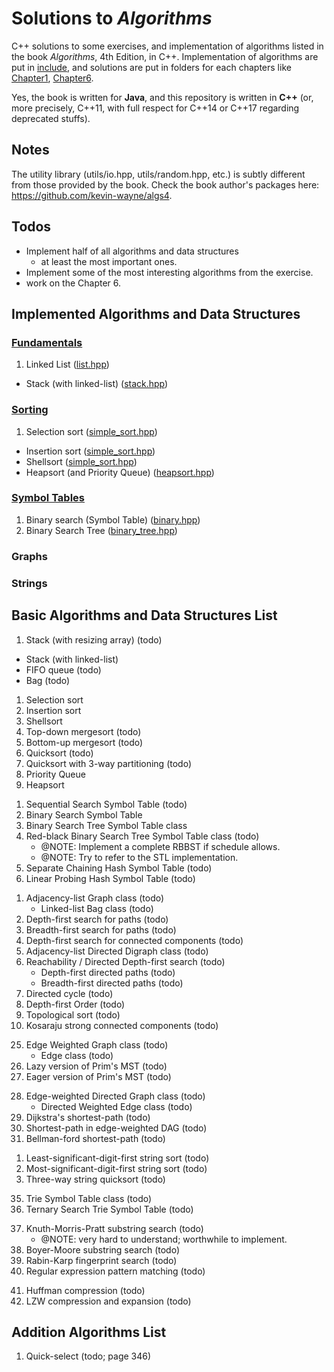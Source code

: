 # Solutions to *Algorithms*

C++ solutions to some exercises, and implementation of algorithms listed in the
book *Algorithms*, 4th Edition, in C++. Implementation of algorithms are put in
[include](include/), and solutions are put in folders for each
chapters like [Chapter1](Chapter1/), [Chapter6](Chapter6/).

Yes, the book is written for **Java**, and this repository is written in
**C++** (or, more precisely, C++11, with full respect for C++14 or C++17
regarding deprecated stuffs).

## Notes

The utility library (utils/io.hpp, utils/random.hpp, etc.) is
subtly different from those provided by the book. Check the book author's
packages here: https://github.com/kevin-wayne/algs4.

## Todos

- Implement half of all algorithms and data structures
  - at least the most important ones.
- Implement some of the most interesting algorithms from the exercise.
- work on the Chapter 6.

## Implemented Algorithms and Data Structures

### [Fundamentals](include/fundamentals/)

1. Linked List ([list.hpp](include/fundamentals/list.hpp))
- Stack (with linked-list) ([stack.hpp](include/fundamentals/stack.hpp))

### [Sorting](include/sorting/)

1. Selection sort ([simple_sort.hpp](include/sorting/simple_sort.hpp))
- Insertion sort ([simple_sort.hpp](include/sorting/simple_sort.hpp))
- Shellsort ([simple_sort.hpp](include/sorting/simple_sort.hpp))
- Heapsort (and Priority Queue) ([heapsort.hpp](include/sorting/heapsort.hpp))

### [Symbol Tables](include/symbol_tables/)

1. Binary search (Symbol Table) ([binary.hpp](include/symbol_tables/binary.hpp))
2. Binary Search Tree ([binary_tree.hpp](include/symbol_tables/binary_tree.hpp))

### Graphs

### Strings

## Basic Algorithms and Data Structures List

<!-- Chapter 1, basics -->
1. Stack (with resizing array) (todo)
- Stack (with linked-list)
- FIFO queue (todo)
- Bag (todo)

<!-- Chapter 2, sort  -->
1. Selection sort
2. Insertion sort
3. Shellsort
4. Top-down mergesort (todo)
5. Bottom-up mergesort (todo)
6. Quicksort (todo)
7. Quicksort with 3-way partitioning (todo)
8. Priority Queue
9. Heapsort

<!-- Chapter 3, search-->
1. Sequential Search Symbol Table (todo)
9. Binary Search Symbol Table
11. Binary Search Tree Symbol Table class
12. Red-black Binary Search Tree Symbol Table class (todo)
    - @NOTE: Implement a complete RBBST if schedule allows.
    - @NOTE: Try to refer to the STL implementation.
13. Separate Chaining Hash Symbol Table (todo)
14. Linear Probing Hash Symbol Table (todo)

<!-- Chapter 4, graph -->
1. Adjacency-list Graph class (todo)
    - Linked-list Bag class (todo)
16. Depth-first search for paths (todo)
17. Breadth-first search for paths (todo)
18. Depth-first search for connected components (todo)
19. Adjacency-list Directed Digraph class (todo)
20. Reachability / Directed Depth-first search (todo)
    - Depth-first directed paths (todo)
    - Breadth-first directed paths (todo)
21. Directed cycle (todo)
22. Depth-first Order (todo)
23. Topological sort (todo)
24. Kosaraju strong connected components (todo)
<!-- weighted graph -->
25. Edge Weighted Graph class (todo)
    - Edge class (todo)
26. Lazy version of Prim's MST (todo)
27. Eager version of Prim's MST (todo)
<!-- weighted directed graph -->
28. Edge-weighted Directed Graph class (todo)
    - Directed Weighted Edge class (todo)
29. Dijkstra's shortest-path (todo)
30. Shortest-path in edge-weighted DAG (todo)
31. Bellman-ford shortest-path (todo)

<!-- Chapter 5, strings -->
1. Least-significant-digit-first string sort (todo)
33. Most-significant-digit-first string sort (todo)
34. Three-way string quicksort (todo)
<!-- trie -->
35. Trie Symbol Table class (todo)
36. Ternary Search Trie Symbol Table (todo)
<!-- substring search -->
37. Knuth-Morris-Pratt substring search (todo)
    - @NOTE: very hard to understand; worthwhile to implement.
38. Boyer-Moore substring search (todo)
39. Rabin-Karp fingerprint search (todo)
40. Regular expression pattern matching (todo)
<!-- data compression -->
41. Huffman compression (todo)
42. LZW compression and expansion (todo)

## Addition Algorithms List

1. Quick-select (todo; page 346)

